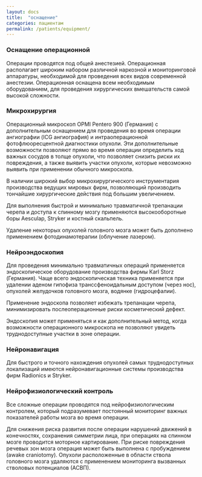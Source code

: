 ```yaml
---
layout: docs
title:  "оснащение"
categories: пациентам
permalink: /patients/equipment/
---
```


### Оснащение операционной

Операции проводятся под общей анестезией. Операционная располагает широким набором различной наркозной и мониторинговой аппаратуры, необходимой для проведения всех видов современной анестезии.
Операционная оснащена всем необходимым оборудованием, для проведения хирургических вмешательств самой высокой сложности. 

### Микрохирургия

Операционный микроскоп OPMI Pentero 900 (Германия) с дополнительным оснащением для проведения во время операции ангиографии (ICG ангиография) и интраоперационной фотофлюоресцентной диагностики опухоли. Эти дополнительные возможности позволяют прямо во время операции определить ход важных сосудов в толще опухоли, что позволяет снизить риски их повреждения, а также выявить участки опухоли, которые невозможно выявить при применении обычного микроскопа. 

В наличии широкий выбор микрохирургического инструментария производства ведущих мировых фирм, позволяющий производить тончайшие хирургические действия под большим увеличением. 

Для выполнения быстрой и минимально травматичной трепанации черепа и доступа к спинному мозгу применяются высокооборотные боры Aesculap, Stryker и костный скальпель.

Удаление некоторых опухолей головного мозга может быть дополнено применением фотодинамотерапии (облучение лазером). 


### Нейроэндоскопия

Для проведения минимально травматичных операций применяется эндоскопическое оборудование производства фирмы Кarl Storz (Германия). Чаще всего эндоскопическая техника применяется при удалении аденом гипофиза транссфеноидальным доступом (через нос), опухолей желудочков головного мозга, водянке (гидроцефалии). 

Применение эндоскопа позволяет избежать трепанации черепа, минимизировать послеоперационные риски косметический дефект. 

Эндоскопия может применяться и как дополнительный метод, когда возможности операционного микроскопа не позволяют увидеть труднодоступные участки в зоне операции.

### Нейронавигация 

Для быстрого и точного нахождения опухолей самых труднодоступных локализаций имеются нейронавигационные системы производства фирм Radionics и Stryker.

### Нейрофизиологический контроль

Все сложные операции проводятся под нейрофизиологическим контролем, который подразумевает постоянный мониторинг важных показателей работы мозга во время операции. 

Для снижения риска развития после операции нарушений движений в конечностях, сохранения симметрии лица, при операциях на спинном мозге проводится моторное картирование. При риске повреждения речевых зон мозга операция может быть выполнена с пробуждением (awake craniotomy). Опухоли расположенные в области ствола головного мозга удаляются с применением мониторинга вызванных стволовых потенциалов (АСВП).

